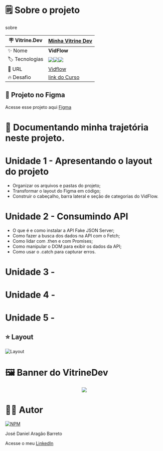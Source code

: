 # 🗒️ Sobre o projeto

sobre

| :placard: Vitrine.Dev |  [Minha Vitrine Dev](https://cursos.alura.com.br/vitrinedev/danielbarreto)    |
| -------------  | --- |
| :sparkles: Nome        | **VidFlow**
| :label: Tecnologias | <img src="https://img.shields.io/badge/HTML5-E34F26?style=for-the-badge&logo=html5&logoColor=white"><img src="https://img.shields.io/badge/CSS3-1572B6?style=for-the-badge&logo=css3&logoColor=white"><img src="https://img.shields.io/badge/JavaScript-F7DF1E?style=for-the-badge&logo=javascript&logoColor=black">
| :rocket: URL         | [Vidflow]()
| :fire: Desafio     |  [link do Curso](https://cursos.alura.com.br/course/javascript-consumindo-tratando-dados-uma-api)


## 🎨 Projeto no Figma
Acesse esse projeto aqui [Figma](https://www.figma.com/design/a0crwitCtGmNIQW0RVIs5H/VidFlow-%7C-Curso-Js---Consumindo-dados-de-uma-API?node-id=0-1)

# 🤯 Documentando minha trajetória neste projeto.

# Unidade 1 - Apresentando o layout do projeto

- Organizar os arquivos e pastas do projeto;
- Transformar o layout do Figma em código;
- Construir o cabeçalho, barra lateral e seção de categorias do VidFlow.

# Unidade 2 - Consumindo API

- O que é e como instalar a API Fake JSON Server;
- Como fazer a busca dos dados na API com o Fetch;
- Como lidar com .then e com Promises;
- Como manipular o DOM para exibir os dados da API;
- Como usar o .catch para capturar erros.

# Unidade 3 - 


# Unidade 4 - 


# Unidade 5 - 



## ⭐ Layout
![Layout]()


# 🖼️ Banner do VitrineDev
<div align="center">
<img src="#vitrinedev">
</div>

# 🙋‍♂️ Autor

[![NPM](https://img.shields.io/npm/l/react)](https://github.com/DanielBarret0/codeChella/blob/main/LICENSE.md)

José Daniel Aragão Barreto

Acesse o meu [LinkedIn](https://www.linkedin.com/in/daniel-barreto-1b763216a/)
